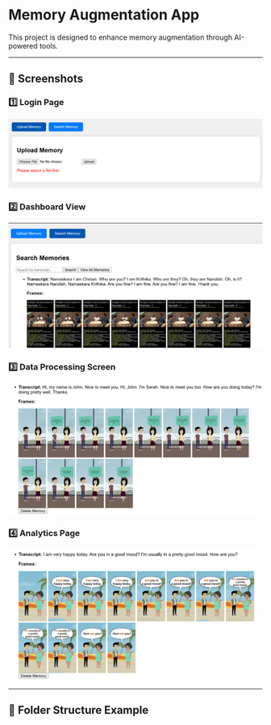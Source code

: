 # Memory Augmentation App

This project is designed to enhance memory augmentation through AI-powered tools.

---

## 📸 Screenshots

### 1️⃣ Login Page
![Login Page](https://github.com/Santhosh-m2004/memory-augmentation-app/blob/main/images/img1.png)

### 2️⃣ Dashboard View
![Dashboard](https://github.com/Santhosh-m2004/memory-augmentation-app/blob/main/images/img2.png)

### 3️⃣ Data Processing Screen
![Data Processing](https://github.com/Santhosh-m2004/memory-augmentation-app/blob/main/images/img3.png)

### 4️⃣ Analytics Page
![Analytics](https://github.com/Santhosh-m2004/memory-augmentation-app/blob/main/images/img4.png)

---

## 📂 Folder Structure Example


